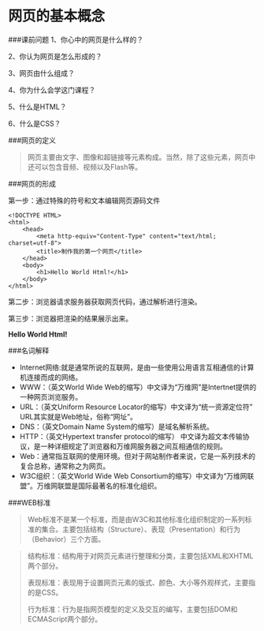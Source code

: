 # 网页的基本概念

###课前问题
1、你心中的网页是什么样的？

2、你认为网页是怎么形成的？

3、网页由什么组成？

4、你为什么会学这门课程？

5、什么是HTML？

6、什么是CSS？

###网页的定义

>网页主要由文字、图像和超链接等元素构成。当然，除了这些元素，网页中还可以包含音频、视频以及Flash等。

###网页的形成

第一步：通过特殊的符号和文本编辑网页源码文件
```
<!DOCTYPE HTML>
<html>
    <head>
        <meta http-equiv="Content-Type" content="text/html; charset=utf-8">
        <title>制作我的第一个网页</title>
    </head>
    <body>
        <h1>Hello World Html!</h1>
    </body>
</html>
```
第二步：浏览器请求服务器获取网页代码，通过解析进行渲染。

第三步：浏览器把渲染的结果展示出来。

**Hello World Html!**

###名词解释

* Internet网络:就是通常所说的互联网，是由一些使用公用语言互相通信的计算机连接而成的网络。
* WWW：（英文World Wide Web的缩写）中文译为“万维网”是Intertnet提供的一种网页浏览服务。
* URL：（英文Uniform Resource Locator的缩写）中文译为“统一资源定位符” URL其实就是Web地址，俗称“网址”。
* DNS：（英文Domain Name System的缩写）是域名解析系统。
* HTTP：（英文Hypertext transfer protocol的缩写） 中文译为超文本传输协议，是一种详细规定了浏览器和万维网服务器之间互相通信的规则。
* Web：通常指互联网的使用环境。但对于网站制作者来说，它是一系列技术的复合总称，通常称之为网页。
* W3C组织：（英文World Wide Web Consortium的缩写）中文译为“万维网联盟”。万维网联盟是国际最著名的标准化组织。

###WEB标准

>Web标准不是某一个标准，而是由W3C和其他标准化组织制定的一系列标准的集合。主要包括结构（Structure）、表现（Presentation）和行为（Behavior）三个方面。

>结构标准：结构用于对网页元素进行整理和分类，主要包括XML和XHTML两个部分。
>
>表现标准：表现用于设置网页元素的版式、颜色、大小等外观样式，主要指的是CSS。
>
>行为标准：行为是指网页模型的定义及交互的编写，主要包括DOM和ECMAScript两个部分。
